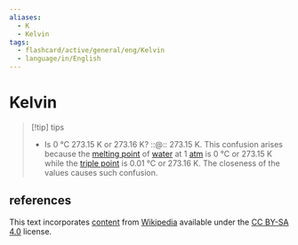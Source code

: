 ```yaml
---
aliases:
  - K
  - Kelvin
tags:
  - flashcard/active/general/eng/Kelvin
  - language/in/English
---
```


# Kelvin

> [!tip] tips
>
> - Is 0 °C 273.15 K or 273.16 K? ::@:: 273.15 K. This confusion arises because the [melting point](melting%20point.md) of [water](water.md) at 1 [atm](atmosphere%20(unit).md) is 0 °C or 273.15 K while the [triple point](triple%20point.md) is 0.01 °C or 273.16 K. The closeness of the values causes such confusion. <!--SR:!2027-11-05,1115,350!2025-01-25,247,338-->

## references

This text incorporates [content](https://en.wikipedia.org/wiki/Kelvin) from [Wikipedia](Wikipedia.md) available under the [CC BY-SA 4.0](https://creativecommons.org/licenses/by-sa/4.0/) license.
